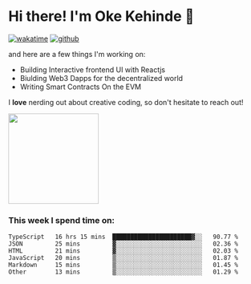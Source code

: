 # Hi there! I'm Oke Kehinde :cowboy_hat_face:

[![wakatime](https://wakatime.com/badge/user/5f3f42a0-7b4f-4c4b-b2da-012c5ac2fa62.svg)](https://wakatime.com/@5f3f42a0-7b4f-4c4b-b2da-012c5ac2fa62)
[![github](https://img.shields.io/github/followers/okeken?logo=github&style=plastic)](https://github.com/okeken?tab=followers)

and here are a few things I'm working on:

- Building Interactive frontend UI with Reactjs
- Biulding Web3 Dapps for the decentralized world
- Writing Smart Contracts On the EVM

I **love** nerding out about creative coding, so don't hesitate to reach out!


<img height="180em" src="https://github-readme-stats.vercel.app/api?username=okeken&show_icons=true&hide_border=true&&count_private=true&include_all_commits=true" />

### This week I spend time on:

<!--START_SECTION:waka-->

```text
TypeScript   16 hrs 15 mins  ██████████████████████▓░░   90.77 %
JSON         25 mins         ▓░░░░░░░░░░░░░░░░░░░░░░░░   02.36 %
HTML         21 mins         ▓░░░░░░░░░░░░░░░░░░░░░░░░   02.03 %
JavaScript   20 mins         ▒░░░░░░░░░░░░░░░░░░░░░░░░   01.87 %
Markdown     15 mins         ▒░░░░░░░░░░░░░░░░░░░░░░░░   01.45 %
Other        13 mins         ▒░░░░░░░░░░░░░░░░░░░░░░░░   01.29 %
```

<!--END_SECTION:waka-->
